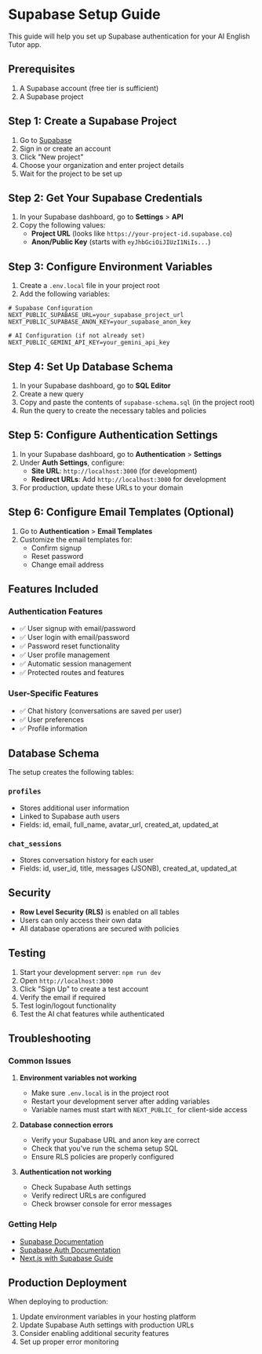 # Supabase Setup Guide

This guide will help you set up Supabase authentication for your AI English Tutor app.

## Prerequisites

1. A Supabase account (free tier is sufficient)
2. A Supabase project

## Step 1: Create a Supabase Project

1. Go to [Supabase](https://supabase.com)
2. Sign in or create an account
3. Click "New project"
4. Choose your organization and enter project details
5. Wait for the project to be set up

## Step 2: Get Your Supabase Credentials

1. In your Supabase dashboard, go to **Settings** > **API**
2. Copy the following values:
   - **Project URL** (looks like `https://your-project-id.supabase.co`)
   - **Anon/Public Key** (starts with `eyJhbGciOiJIUzI1NiIs...`)

## Step 3: Configure Environment Variables

1. Create a `.env.local` file in your project root
2. Add the following variables:

```env
# Supabase Configuration
NEXT_PUBLIC_SUPABASE_URL=your_supabase_project_url
NEXT_PUBLIC_SUPABASE_ANON_KEY=your_supabase_anon_key

# AI Configuration (if not already set)
NEXT_PUBLIC_GEMINI_API_KEY=your_gemini_api_key
```

## Step 4: Set Up Database Schema

1. In your Supabase dashboard, go to **SQL Editor**
2. Create a new query
3. Copy and paste the contents of `supabase-schema.sql` (in the project root)
4. Run the query to create the necessary tables and policies

## Step 5: Configure Authentication Settings

1. In your Supabase dashboard, go to **Authentication** > **Settings**
2. Under **Auth Settings**, configure:
   - **Site URL**: `http://localhost:3000` (for development)
   - **Redirect URLs**: Add `http://localhost:3000` for development
3. For production, update these URLs to your domain

## Step 6: Configure Email Templates (Optional)

1. Go to **Authentication** > **Email Templates**
2. Customize the email templates for:
   - Confirm signup
   - Reset password
   - Change email address

## Features Included

### Authentication Features
- ✅ User signup with email/password
- ✅ User login with email/password
- ✅ Password reset functionality
- ✅ User profile management
- ✅ Automatic session management
- ✅ Protected routes and features

### User-Specific Features
- ✅ Chat history (conversations are saved per user)
- ✅ User preferences
- ✅ Profile information

## Database Schema

The setup creates the following tables:

### `profiles`
- Stores additional user information
- Linked to Supabase auth users
- Fields: id, email, full_name, avatar_url, created_at, updated_at

### `chat_sessions`
- Stores conversation history for each user
- Fields: id, user_id, title, messages (JSONB), created_at, updated_at

## Security

- **Row Level Security (RLS)** is enabled on all tables
- Users can only access their own data
- All database operations are secured with policies

## Testing

1. Start your development server: `npm run dev`
2. Open `http://localhost:3000`
3. Click "Sign Up" to create a test account
4. Verify the email if required
5. Test login/logout functionality
6. Test the AI chat features while authenticated

## Troubleshooting

### Common Issues

1. **Environment variables not working**
   - Make sure `.env.local` is in the project root
   - Restart your development server after adding variables
   - Variable names must start with `NEXT_PUBLIC_` for client-side access

2. **Database connection errors**
   - Verify your Supabase URL and anon key are correct
   - Check that you've run the schema setup SQL
   - Ensure RLS policies are properly configured

3. **Authentication not working**
   - Check Supabase Auth settings
   - Verify redirect URLs are configured
   - Check browser console for error messages

### Getting Help

- [Supabase Documentation](https://supabase.com/docs)
- [Supabase Auth Documentation](https://supabase.com/docs/guides/auth)
- [Next.js with Supabase Guide](https://supabase.com/docs/guides/getting-started/quickstarts/nextjs)

## Production Deployment

When deploying to production:

1. Update environment variables in your hosting platform
2. Update Supabase Auth settings with production URLs
3. Consider enabling additional security features
4. Set up proper error monitoring 
